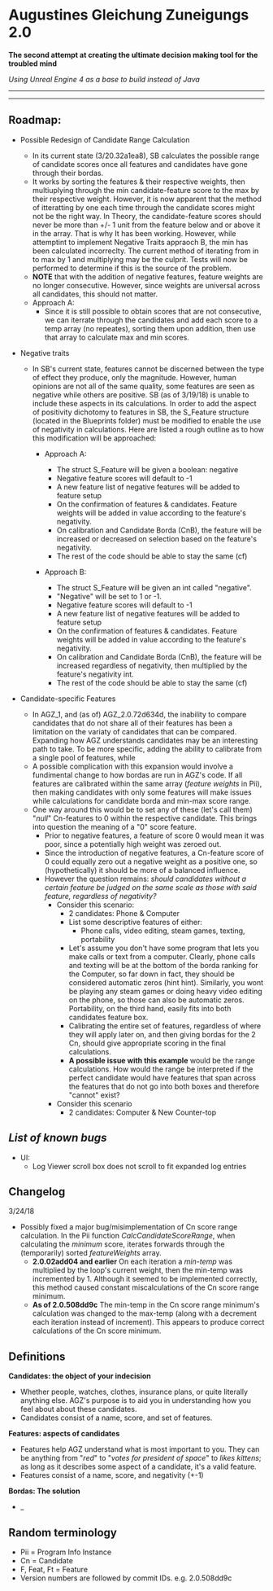 # Augustines Gleichung Zuneigungs 2.0

**The second attempt at creating the ultimate decision making tool for the troubled mind**

*Using Unreal Engine 4 as a base to build instead of Java*

-----------------------------------------
----------------

**Roadmap:**
---------
- Possible Redesign of Candidate Range Calculation
	+ In its current state (3/20.32a1ea8), SB calculates the possible range of candidate scores once
		  all features and candidates have gone through their bordas.
	+ It works by sorting the features & their respective weights, then multiuplying through
		  the min candidate-feature score to the max by their respective weight. However, it
		  is now apparent that the method of itteratting by one each time through the candidate
		  scores might not be the right way.
		  In Theory, the candidate-feature scores should never be more than +/- 1 unit from the 
		  feature below and or above it in the array. That is why It has been working. However, while
		  attemptint to implement Negative Traits appraoch B, the min has been calculated incorreclty.
		  The current method of iterating from in to max by 1 and multiplying may be the culprit.
		  Tests will now be performed to determine if this is the source of the problem.
	+ **NOTE** that with the addition of negative features, feature weights are no longer consecutive.
		However, since weights are universal across all candidates, this should not matter.
		  
	- Approach A:
		 + Since it is still possible to obtain scores that are not consecutive, we can iterrate
			through the candidates and add each score to a temp array (no repeates), sorting them upon
			addition, then use that array to calculate max and min scores.
			
- Negative traits
	+ In SB's current state, features cannot be discerned between the type of effect they
		produce, only the magnitude. However, human opinions are not all of the same quality,
		some features are seen as negative while others are positive. SB (as of 3/19/18) is
		unable to include these aspects in its calculations.
		In order to add the aspect of positivity dichotomy to features in SB, the S_Feature
		structure (located in the Blueprints folder) must be modified to enable the use
		of negativity in calculations. Here are listed a rough outline as to how this modification
		will be approached:
		- Approach A:
			+ The struct S_Feature will be given a boolean: negative
			+ Negative feature scores will default to -1
			-  A new feature list of negative features will be added to feature setup
			+ On the confirmation of features & candidates. Feature weights will be added
				in value according to the feature's negativity.
			+ On calibration and Candidate Borda (CnB), the feature will be increased or decreased
			  on selection based on the feature's negativity.
			+ The rest of the code should be able to stay the same (cf)
			
		- Approach B:
			+	The struct S_Feature will be given an int called "negative".
			+ "Negative" will be set to 1 or -1.
			+ Negative feature scores will default to -1
			+ A new feature list of negative features will be added to feature setup
			+ On the confirmation of features & candidates. Feature weights will be added
				  in value according to the feature's negativity.
			+ On calibration and Candidate Borda (CnB), the feature will be increased regardless 
				  of negativity, then multiplied by the feature's negativity int.
			+ The rest of the code should be able to stay the same (cf)
			
- Candidate-specific Features
	-	In AGZ_1, and (as of) AGZ_2.0.72d634d, the inability to compare candidates that do not share
		  all of their features has been a limitation on the variaty of candidates that can be compared.
		  Expanding how AGZ understands candidates may be an interesting path to take. To be more specific,
		  adding the ability to calibrate from a single pool of features, while 
	-	A possible complication with this expansion would involve a fundimental change to how bordas are
		  run in AGZ's code. If all features are calibrated within the same array (*feature weights* in Pii),
		  then making candidates with only some features will make issues while calculations for candidate
		  borda and min-max score range.
	- One way around this would be to set any of these (let's call them) "*null*" Cn-features to 0 within the respective candidate. This brings into question the meaning of a "0" score feature.
		- Prior to negative features, a feature of score 0 would mean it was poor, since a potentially high weight was zeroed out. 
		- Since the introduction of negative features, a Cn-feature score of 0 could equally zero out a negative weight as a positive one, so (hypothetically) it should be more of a balanced influence.
		- However the question remains: *should candidates without a certain feature be judged on the same scale as those with said feature, regardless of negativity?*
			- Consider this scenario:
				- 2 candidates: Phone & Computer
				- List some descriptive features of either: 
					- Phone calls, video editing, steam games, texting, portability
				- Let's assume you don't have some program that lets you make calls or text from a computer. Clearly, phone calls and texting will be at the bottom of the borda ranking for the Computer, so far down in fact, they should be considered automatic zeros (hint hint). Similarly, you wont be playing any steam games or doing heavy video editing on the phone, so those can also be automatic zeros. Portability, on the third hand, easily fits into both candidates feature box. 
				- Calibrating the entire set of features, regardless of where they will apply later on, and then giving bordas for the 2 Cn, should give appropriate scoring in the final calculations.
				- **A possible issue with this example** would be the range calculations. How would the range be interpreted if the perfect candidate would have features that span across the features that do not go into both boxes and therefore "cannot" exist?
			- Consider this scenario
				- 2 candidates: Computer & New Counter-top

***List of known bugs***
-----		
- UI:
	- Log Viewer scroll box does not scroll to fit expanded log entries

**Changelog**
--
3/24/18
- Possibly fixed a major bug/misimplementation of Cn score range calculation. In the Pii function *CalcCandidateScoreRange*, when calculating the *minimum* score, iterates forwards through the (temporarily) sorted *featureWeights* array. 
	- **2.0.02add04 and earlier** On each iteration a *min-temp* was multiplied by the loop's current weight, then the min-temp was incremented by 1. Although it seemed to be implemented correctly, this method caused constant miscalculations of the Cn score range minimum. 
	- **As of 2.0.508dd9c**  The min-temp in the Cn score range minimum's calculation was changed to the max-temp (along with a decrement each iteration instead of increment). This appears to produce correct calculations of the Cn score minimum.


Definitions
-----------------------------------------------------------------------------

**Candidates: the object of your indecision**

- Whether people, watches, clothes, insurance plans, or quite literally anything else. AGZ's purpose is
to aid you in understanding how you feel about about these candidates. 
- Candidates consist of a name, score, and set of features.

**Features: aspects of candidates**
- Features help AGZ understand what is most important to you. They can be anything from "*red*" to "*votes for president of space*" to *likes kittens*; as long as it describes some aspect of a candidate, it's a valid feature. 
- Features consist of a name, score, and negativity (+-1)

**Bordas: The solution**
-  _

**Random terminology**
----
- Pii = Program Info Instance
- Cn = Candidate
- F, Feat, Ft = Feature
- Version numbers are followed by commit IDs. e.g. 2.0.508dd9c
